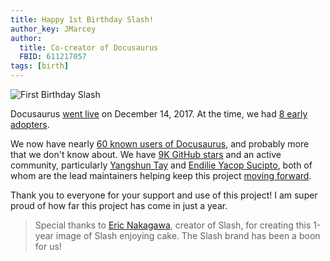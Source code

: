 ```yaml
---
title: Happy 1st Birthday Slash!
author_key: JMarcey
author:
  title: Co-creator of Docusaurus
  FBID: 611217057
tags: [birth]
---
```


![First Birthday Slash](/img/docusaurus-slash-first-birthday.svg)

Docusaurus [went live](https://v1.docusaurus.io/blog/2017/12/14/introducing-docusaurus) on December 14, 2017. At the time, we had [8 early adopters](https://v1.docusaurus.io/blog/2017/12/14/introducing-docusaurus#acknowledgements).

<!--truncate-->

We now have nearly [60 known users of Docusaurus](https://v1.docusaurus.io/en/users), and probably more that we don't know about. We have [9K GitHub stars](https://github.com/facebook/docusaurus) and an active community, particularly [Yangshun Tay](https://twitter.com/yangshunz) and [Endilie Yacop Sucipto](https://twitter.com/endiliey), both of whom are the lead maintainers helping keep this project [moving forward](https://docusaurus.io/blog/2018/09/11/Towards-Docusaurus-2).

Thank you to everyone for your support and use of this project! I am super proud of how far this project has come in just a year.

> Special thanks to [Eric Nakagawa](https://twitter.com/ericnakagawa), creator of Slash, for creating this 1-year image of Slash enjoying cake. The Slash brand has been a boon for us!
